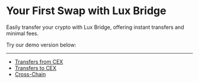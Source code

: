 # Your First Swap with Lux Bridge
Easily transfer your crypto with Lux Bridge, offering instant transfers and minimal fees. 

Try our demo version below:

---

- [Transfers from CEX](transfers-from-cex.md)
- [Transfers to CEX](transfers-to-cex.md)
- [Cross-Chain](cross-chain.md)
